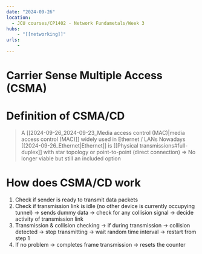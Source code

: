 ```yaml
---
date: "2024-09-26"
location: 
  - JCU courses/CP1402 - Network Fundametals/Week 3
hubs: 
    - "[[networking]]"
urls:
    - 
---
```


# Carrier Sense Multiple Access (CSMA)
# Definition of CSMA/CD
> A [[2024-09-26_2024-09-23_Media access control (MAC)|media access control (MAC)]] widely used in Ethernet / LANs
> Nowadays [[2024-09-26_Ethernet|Ethernet]] is [[Physical transmissions#full-duplex]] with star topology or point-to-point (direct connection)
> => No longer viable but still an included option

# How does CSMA/CD work
1. Check if sender is ready to transmit data packets
2. Check if transmission link is idle (no other device is currently occupying tunnel) -> sends
dummy data -> check for any collision signal -> decide activity of transmission link
3. Transmission & collision checking -> if during transmission -> collision detected
-> stop transmitting -> wait random time interval -> restart from step 1
4. If no problem -> completes frame transmission -> resets the counter

